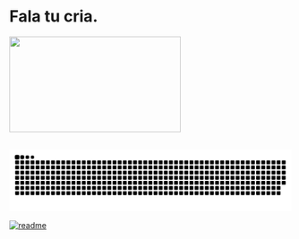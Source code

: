<h1>Fala tu cria. </h1>

<div>
  <img align="center" width="306" height="171" src="https://i.pinimg.com/originals/f2/41/45/f241453443d5e73704e9772ffe9a41af.gif">
</div>
 <br>
    
</div>
 
  ![Snake animation](https://github.com/rickenx/rickenx/blob/output/github-contribution-grid-snake.svg)
 
</div>
 
[![readme](https://github-readme-stats.vercel.app/api/pin/?username=Rickenx&repo=Rickenx&theme=react)](https://github.com/Rickenx/Rickenx)
